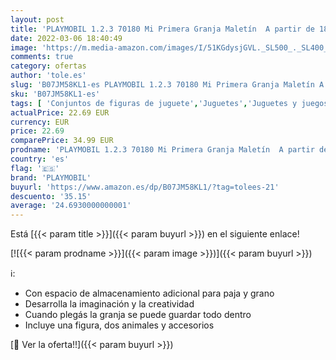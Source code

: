 ```yaml
---
layout: post
title: 'PLAYMOBIL 1.2.3 70180 Mi Primera Granja Maletín  A partir de 18 meses'
date: 2022-03-06 18:40:49
image: 'https://m.media-amazon.com/images/I/51KGdysjGVL._SL500_._SL400_.jpg'
comments: true
category: ofertas
author: 'tole.es'
slug: 'B07JM58KL1-es PLAYMOBIL 1.2.3 70180 Mi Primera Granja Maletín A partir...'
sku: 'B07JM58KL1-es'
tags: [ 'Conjuntos de figuras de juguete','Juguetes','Juguetes y juegos','Muñecos y figuras','playmobil', ]
actualPrice: 22.69 EUR
currency: EUR
price: 22.69
comparePrice: 34.99 EUR
prodname: 'PLAYMOBIL 1.2.3 70180 Mi Primera Granja Maletín  A partir de 18 meses'
country: 'es'
flag: '🇪🇸'
brand: 'PLAYMOBIL'
buyurl: 'https://www.amazon.es/dp/B07JM58KL1/?tag=tolees-21'
descuento: '35.15'
average: '24.6930000000001'
---
```


Está [{{< param title >}}]({{< param buyurl >}}) en el siguiente enlace!

[![{{< param prodname >}}]({{< param image >}})]({{< param buyurl >}})

ℹ️:

- Con espacio de almacenamiento adicional para paja y grano
- Desarrolla la imaginación y la creatividad
- Cuando plegás la granja se puede guardar todo dentro
- Incluye una figura, dos animales y accesorios

[🛒 Ver la oferta!!]({{< param buyurl >}})
